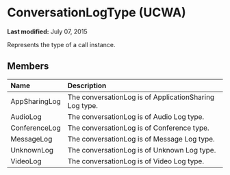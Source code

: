 
# ConversationLogType (UCWA)

 **Last modified:** July 07, 2015

Represents the type of a call instance.

## Members





|**Name**|**Description**|
|:-----|:-----|
|AppSharingLog|The conversationLog is of ApplicationSharing Log type.|
|AudioLog|The conversationLog is of Audio Log type.|
|ConferenceLog|The conversationLog is of Conference type.|
|MessageLog|The conversationLog is of Message Log type.|
|UnknownLog|The conversationLog is of Unknown Log type.|
|VideoLog|The conversationLog is of Video Log type.|
